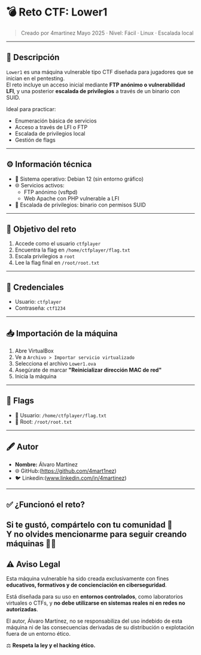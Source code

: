 # 💣 Reto CTF: Lower1

> Creado por 4martinez 
> Mayo 2025 · Nivel: Fácil · Linux · Escalada local

---

## 📘 Descripción

`Lower1` es una máquina vulnerable tipo CTF diseñada para jugadores que se inician en el pentesting.  
El reto incluye un acceso inicial mediante **FTP anónimo o vulnerabilidad LFI**, y una posterior **escalada de privilegios** a través de un binario con SUID.

Ideal para practicar:

- Enumeración básica de servicios
- Acceso a través de LFI o FTP
- Escalada de privilegios local
- Gestión de flags

---

## ⚙️ Información técnica

- 🐧 Sistema operativo: Debian 12 (sin entorno gráfico)
- 🌐 Servicios activos:
  - FTP anónimo (vsftpd)
  - Web Apache con PHP vulnerable a LFI
- 🎯 Escalada de privilegios: binario con permisos SUID

---

## 🎯 Objetivo del reto

1. Accede como el usuario `ctfplayer`
2. Encuentra la flag en `/home/ctfplayer/flag.txt`
3. Escala privilegios a `root`
4. Lee la flag final en `/root/root.txt`

---

## 🧾 Credenciales

- Usuario: `ctfplayer`
- Contraseña: `ctf1234`

---

## 📥 Importación de la máquina

1. Abre VirtualBox
2. Ve a `Archivo > Importar servicio virtualizado`
3. Selecciona el archivo `Lower1.ova`
4. Asegúrate de marcar **"Reinicializar dirección MAC de red"**
5. Inicia la máquina

---

## 🏁 Flags

- 🧷 Usuario: `/home/ctfplayer/flag.txt`
- 👑 Root: `/root/root.txt`

---

## 🖋️ Autor

- **Nombre:** Álvaro Martínez
- 🌐 GitHub:(https://github.com/4mart1nez)
- 🐦 Linkedin:(www.linkedin.com/in/4martinez)

---

## ✅ ¿Funcionó el reto?

Si te gustó, compártelo con tu comunidad 🔁  
Y no olvides mencionarme para seguir creando máquinas 🔧💀
---

## ⚠️ Aviso Legal

Esta máquina vulnerable ha sido creada exclusivamente con fines **educativos, formativos y de concienciación en ciberseguridad**.

Está diseñada para su uso en **entornos controlados**, como laboratorios virtuales o CTFs, y **no debe utilizarse en sistemas reales ni en redes no autorizadas**.

El autor, Álvaro Martínez, no se responsabiliza del uso indebido de esta máquina ni de las consecuencias derivadas de su distribución o explotación fuera de un entorno ético.

⚖️ **Respeta la ley y el hacking ético.**
